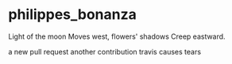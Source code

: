 # philippes_bonanza

Light of the moon
Moves west, flowers' shadows
Creep eastward.

a new pull request
another contribution
travis causes tears

